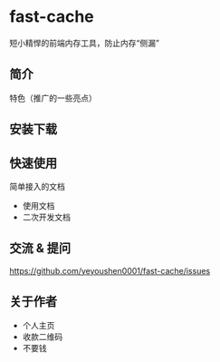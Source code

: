 # fast-cache

短小精悍的前端内存工具，防止内存“侧漏”

## 简介

特色（推广的一些亮点）

## 安装下载


## 快速使用

简单接入的文档

- 使用文档
- 二次开发文档

## 交流 & 提问

https://github.com/yeyoushen0001/fast-cache/issues

## 关于作者

- 个人主页
- 收款二维码
- 不要钱
